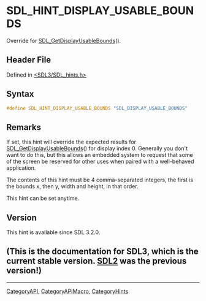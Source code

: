 # SDL_HINT_DISPLAY_USABLE_BOUNDS

Override for [SDL_GetDisplayUsableBounds](SDL_GetDisplayUsableBounds)().

## Header File

Defined in [<SDL3/SDL_hints.h>](https://github.com/libsdl-org/SDL/blob/main/include/SDL3/SDL_hints.h)

## Syntax

```c
#define SDL_HINT_DISPLAY_USABLE_BOUNDS "SDL_DISPLAY_USABLE_BOUNDS"
```

## Remarks

If set, this hint will override the expected results for
[SDL_GetDisplayUsableBounds](SDL_GetDisplayUsableBounds)() for display
index 0. Generally you don't want to do this, but this allows an embedded
system to request that some of the screen be reserved for other uses when
paired with a well-behaved application.

The contents of this hint must be 4 comma-separated integers, the first is
the bounds x, then y, width and height, in that order.

This hint can be set anytime.

## Version

This hint is available since SDL 3.2.0.

## (This is the documentation for SDL3, which is the current stable version. [SDL2](https://wiki.libsdl.org/SDL2/) was the previous version!)



----
[CategoryAPI](CategoryAPI), [CategoryAPIMacro](CategoryAPIMacro), [CategoryHints](CategoryHints)

